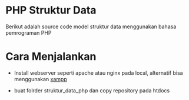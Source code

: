 # PHP Struktur Data
Berikut adalah source code model struktur data menggunakan bahasa pemrograman PHP

# Cara Menjalankan

* Install webserver seperti apache atau nginx pada local, alternatif bisa menggunakan [xampp](https://www.apachefriends.org/xampp-files/7.3.27/xampp-windows-x64-7.3.27-0-VC15-installer.exe) 

* buat folrder struktur_data_php dan copy repository pada htdocs